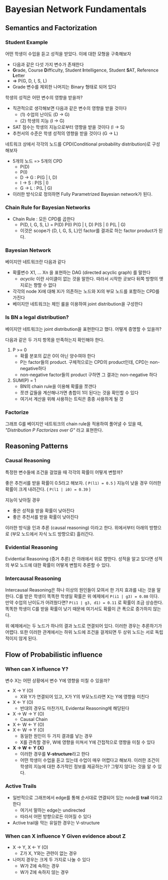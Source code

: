 # Bayesian Network Fundamentals

## Semantics and Factorization

### Student Example

어떤 학생이 수업을 듣고 성적을 받았다. 이에 대한 모형을 구축해보자

- 다음과 같은 다섯 가지 변수가 존재한다
- **G**rade, Course **D**ifficulty, Student **I**ntelligence, Student **S**AT, Reference **L**etter
- => P(G, D, I, S, L)
- Grade 변수를 제외한 나머지는 Binary 형태로 되어 있다


학생의 성적은 어떤 변수의 영향을 받을까?

- 직관적으로 생각해보면 다음과 같은 변수의 영향을 받을 것이다
    - (1) 수업의 난이도 (D -> G)
    - (2) 학생의 지능 (I -> G)
- SAT 점수는 학생의 지능으로부터 영향을 받을 것이다 (I -> S)
- 추천서의 수준은 학생 성적의 영향을 받을 것이다 (G -> L)

네트워크 상에서 각각의 노드를 CPD(Conditional probability distribution)로 구성해보자

- 5개의 노드 => 5개의 CPD
    - P(D)
    - P(I)
    - D -> G : P(G | I, D)
    - I -> S : P(S | I)
    - G -> L : P(L | G)
- 이러한 방식으로 정의하면 Fully Parametrized Bayesian network가 된다.

### Chain Rule for Bayesian Networks

- Chain Rule : 모든 CPD를 곱한다
    - P(D, I, G, S, L) = P(D) P(I) P(G | I, D) P(S | I) P(L | G)
    - 이것은 scope가 {D, I, G, S, L}인 factor를 결과로 하는 factor product가 된다.

### Bayesian Network

베이지안 네트워크란 다음과 같다

- 확률변수 X1, ... Xn 을 표현하는 DAG (directed acyclic graph) 를 말한다
   - *acyclic* 이란 사이클이 없는 것을 말한다. 따라서 시작한 곳보다 뒤쪽 방향의 엣지로는 향할 수 없다
- 각각의 node Xi에 대해 Xi가 의존하는 노드와 Xi의 부모 노드를 포함하는 CPD를 가진다
- 베이지안 네트워크는 체인 룰을 이용하여 joint distribution을 구성한다

### Is BN a legal distribution?

베이지안 네트워크는 joint distribution을 표현한다고 했다. 어떻게 증명할 수 있을까?

다음과 같은 두 가지 항목을 만족하는지 확인해야 한다.

1. P >= 0
    - 확률 분포의 값은 0이 아닌 양수여야 한다
    - P는 factor들의 product. 구체적으로는 CPD의 product인데, CPD는 non-negative하다
    - non-negative factor들의 product 구하면 그 결과는 non-negative 하다
2. SUM(P) = 1
    - BN의 chain rule을 이용해 확률을 쪼갠다
    - 쪼갠 값들을 계산해나가면 총합이 1이 된다는 것을 확인할 수 있다
    - 여기서 계산을 위해 사용하는 트릭은 종종 사용하게 될 것

### Factorize

그래프 G를 베이지안 네트워크의 chain rule을 적용하여 풀어낼 수 있을 때, *"Distribution P Factorizes over G"* 라고 표현한다.


## Reasoning Patterns

### Causal Reasoning

특정한 변수들에 조건을 걸었을 때 각각의 확률이 어떻게 변할까?

좋은 추천서를 받을 확률이 0.5라고 해보자. ( `P(l1) = 0.5` ) 지능이 낮을 경우 이러한 확률이 크게 내려간다. ( `P(l1 | i0) = 0.39` )

지능이 낮아질 경우
- 좋은 성적을 받을 확률이 낮아진다
- 좋은 추천서를 받을 확률이 낮아진다

이러한 방식을 인과 추론 (causal reasoning) 이라고 한다. 위에서부터 아래의 방향으로 (부모 노드에서 자식 노드 방향으로) 흘러간다.

### Evidential Reasoning

Evidential Reasoning (증거 추론) 은 아래에서 위로 향한다. 성적을 알고 있다면 성적의 부모 노드에 대한 확률이 어떻게 변할지 추론할 수 있다. 


### Intercausal Reasoning

Intercausal Reasoning은 하나 이상의 원인들이 모여서 한 가지 효과를 내는 것을 말한다. C를 받은 학생이 똑똑한 학생일 확률은 위 예제에서 `P(i1 | g3) = 0.08` 이다. 만약 수업의 난이도가 어려웠다면? `P(i1 | g3, d1) = 0.11` 로 확률이 조금 상승한다. 똑똑한 학생이 C를 받을 확률이 낮기 때문에 여기서도 확률이 큰 폭으로 증가하지 않는다. 

위 예제에서는 두 노드가 하나의 결과 노드로 연결되어 있다. 이러한 경우는 추론하기가 어렵다. 또한 이러한 관계에서는 하위 노드에 조건을 걸게되면 두 상위 노드는 서로 독립적이지 않게 된다.


## Flow of Probabilistic influence

### When can X influence Y?

변수 X는 어떤 상황에서 변수 Y에 영향을 미칠 수 있을까?

- X -> Y (O)
    - X와 Y가 연결되어 있고, X가 Y의 부모노드라면 X는 Y에 영향을 미친다
- X <- Y (O)
    - 반대의 경우도 마찬가지, Evidental Reasoning에 해당된다
- X -> W -> Y (O)
    - Causal Chain
- X <- W <- Y (O)
- X <- W -> Y (O)
    - 동일한 원인이 두 가지 결과를 낳는 경우
    - X를 관측할 경우, W에 영향을 미쳐서 Y에 간접적으로 영향을 미칠 수 있다
- **X -> W <- Y (X)**
    - 이러한 경우를 **V-structure**라고 한다
    - 어떤 학생이 수업을 듣고 있는데 수업이 매우 어렵다고 해보자. 이러한 조건이 학생의 지능에 대한 추가적인 정보를 제공하는가? 그렇지 않다는 것을 알 수 있다.

### Active Trails

- 일반적으로 그래프에서 edge를 통해 순서대로 연결되어 있는 node를 **trail** 이라고 한다
    - 여기서 말하는 edge는 undirected
    - 따라서 어떤 방향으로든 이어질 수 있다
- Active trail을 막는 유일한 경우는 V-structure

### When can X influence Y Given evidence about Z

- X -> Y, X <- Y (O)
    - Z가 X, Y와는 관련이 없는 경우
- 나머지 경우는 크게 두 가지로 나눌 수 있다
    - W가 Z에 속하는 경우
    - W가 Z에 속하지 않는 경우
